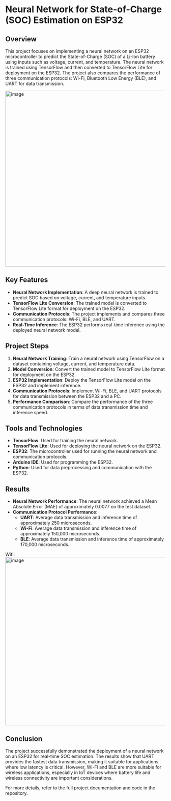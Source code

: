 # Neural Network for State-of-Charge (SOC) Estimation on ESP32

## Overview
This project focuses on implementing a neural network on an ESP32 microcontroller to predict the State-of-Charge (SOC) of a Li-Ion battery using inputs such as voltage, current, and temperature. The neural network is trained using TensorFlow and then converted to TensorFlow Lite for deployment on the ESP32. The project also compares the performance of three communication protocols: Wi-Fi, Bluetooth Low Energy (BLE), and UART for data transmission.

<img width="867" height="553" alt="image" src="https://github.com/user-attachments/assets/496713ab-9e2e-4d4a-ba68-39add8593176" />


## Key Features
- **Neural Network Implementation**: A deep neural network is trained to predict SOC based on voltage, current, and temperature inputs.
- **TensorFlow Lite Conversion**: The trained model is converted to TensorFlow Lite format for deployment on the ESP32.
- **Communication Protocols**: The project implements and compares three communication protocols: Wi-Fi, BLE, and UART.
- **Real-Time Inference**: The ESP32 performs real-time inference using the deployed neural network model.

## Project Steps
1. **Neural Network Training**: Train a neural network using TensorFlow on a dataset containing voltage, current, and temperature data.
2. **Model Conversion**: Convert the trained model to TensorFlow Lite format for deployment on the ESP32.
3. **ESP32 Implementation**: Deploy the TensorFlow Lite model on the ESP32 and implement inference.
4. **Communication Protocols**: Implement Wi-Fi, BLE, and UART protocols for data transmission between the ESP32 and a PC.
5. **Performance Comparison**: Compare the performance of the three communication protocols in terms of data transmission time and inference speed.

## Tools and Technologies
- **TensorFlow**: Used for training the neural network.
- **TensorFlow Lite**: Used for deploying the neural network on the ESP32.
- **ESP32**: The microcontroller used for running the neural network and communication protocols.
- **Arduino IDE**: Used for programming the ESP32.
- **Python**: Used for data preprocessing and communication with the ESP32.

## Results
- **Neural Network Performance**: The neural network achieved a Mean Absolute Error (MAE) of approximately 0.0077 on the test dataset.
- **Communication Protocol Performance**:
  - **UART**: Average data transmission and inference time of approximately 250 microseconds.
  - **Wi-Fi**: Average data transmission and inference time of approximately 150,000 microseconds.
  - **BLE**: Average data transmission and inference time of approximately 170,000 microseconds.

 Wifi:
  <img width="586" height="529" alt="image" src="https://github.com/user-attachments/assets/d44b083c-29a7-4db5-84d1-1f7e2677db26" />


## Conclusion
The project successfully demonstrated the deployment of a neural network on an ESP32 for real-time SOC estimation. The results show that UART provides the fastest data transmission, making it suitable for applications where low latency is critical. However, Wi-Fi and BLE are more suitable for wireless applications, especially in IoT devices where battery life and wireless connectivity are important considerations.

For more details, refer to the full project documentation and code in the repository.
